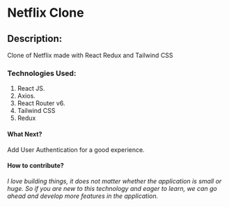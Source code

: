 # Netflix Clone


## Description:
Clone of Netflix made with React Redux and Tailwind CSS

### Technologies Used:
1) React JS.
2) Axios.
3) React Router v6.
4) Tailwind CSS
5) Redux

#### What Next?
Add User Authentication for a good experience.

#### How to contribute?

_I love building things, it does not matter whether the application is small or huge. So if you are new to this technology and eager to learn, we can go ahead and develop more features in the application._ 
